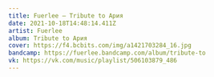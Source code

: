 ```yaml
---
title: Fuerlee — Tribute to Ария
date: 2021-10-18T14:48:14.411Z
artist: Fuerlee
album: Tribute to Ария
cover: https://f4.bcbits.com/img/a1421703284_16.jpg
bandcamp: https://fuerlee.bandcamp.com/album/tribute-to
vk: https://vk.com/music/playlist/506103879_486
---
```

